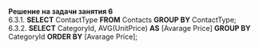 **Решение на задачи занятия 6**</br>
6.3.1. **SELECT** ContactType **FROM** Contacts **GROUP BY** ContactType;</br>
6.3.2. **SELECT** CategoryId, AVG(UnitPrice) **AS** \[Avarage Price\] **GROUP BY** CategoryId **ORDER BY** \[Avarage Price\];

